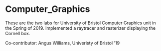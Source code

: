 # Computer_Graphics
These are the two labs for University of Bristol Computer Graphics unit in the Spring of 2019. Implemented a raytracer and rasterizer displaying the Cornell box. 

Co-contributor: Angus Williams, Univeristy of Bristol '19
